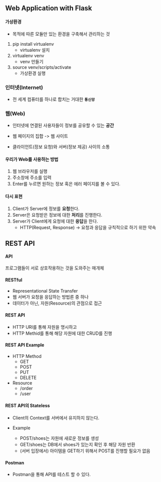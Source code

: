 ## Web Application with Flask



#### 가상환경

- 목적에 따른 모듈만 있는 환경을 구축해서 관리하는 것



1. pip install virtualenv
   - virtualenv 설치
2. virtualenv venv
   - venv 만들기
3. source venv/scripts/activate
   - 가상환경 실행



### 인터넷(Internet)

- 전 세계 컴퓨터를 하나로 합치는 거대한 **`통신망`**



### 웹(Web)

- 인터넷에 연결된 사용자들이 정보를 공유할 수 있는 **공간**

- 웹 페이지의 집합 -> 웹 사이트
- 클라이언트(정보 요청)와 서버(정보 제공) 사이의 소통



#### 우리가 Web를 사용하는 방법

1. 웹 브라우저를 실행
2. 주소창에 주소를 입력
3. Enter를 누르면 원하는 정보 혹은 에러 페이지를 볼 수 있다.

#### 다시 표현

1. Client가 Server에 정보를 **요청**한다.
2. Server은 요청받은 정보에 대한 **처리**를 진행한다.
3. Server가 Client에게 요청에 대한 **응답**을 한다.
   - HTTP(Request, Response) -> 요청과 응답을 규칙적으로 하기 위한 약속



## REST API



#### API

프로그램들이 서로 상호작용하는 것을 도와주는 매개체



#### RESTful

- Representational State Transfer
- 웹 서버가 요청을 응답하는 방법론 중 하나
- 데이터가 아닌, 자원(Resource)의 관점으로 접근



#### REST API

- HTTP URI를 통해 자원을 명시하고
- HTTP Methid를 통해 해당 자원에 대한 CRUD를 진행



#### REST API Example

- HTTP Method
  - GET
  - POST
  - PUT
  - DELETE
- Resource
  - /order
  - /user



#### REST API의 Stateless

- Client의 Context를 서버에서 유지하지 않는다.

- Example
  - POST/shoes는 자원에 새로운 정보를 생성
  - GET/shoes는 DB에서 shoes가 있는지 확인 후 해당 자원 반환
  - (서버 입장에서) 아이템을 GET하기 위해서 POST를 진행할 필요가 없음



#### Postman

- Postman을 통해 API를 테스트 할 수 있다.

